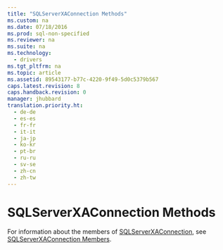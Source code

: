 ```yaml
---
title: "SQLServerXAConnection Methods"
ms.custom: na
ms.date: 07/18/2016
ms.prod: sql-non-specified
ms.reviewer: na
ms.suite: na
ms.technology: 
  - drivers
ms.tgt_pltfrm: na
ms.topic: article
ms.assetid: 89543177-b77c-4220-9f49-5d0c5379b567
caps.latest.revision: 8
caps.handback.revision: 0
manager: jhubbard
translation.priority.ht: 
  - de-de
  - es-es
  - fr-fr
  - it-it
  - ja-jp
  - ko-kr
  - pt-br
  - ru-ru
  - sv-se
  - zh-cn
  - zh-tw
---
```

# SQLServerXAConnection Methods
  For information about the members of [SQLServerXAConnection](../content/SQLServerXAConnection-Class.md), see [SQLServerXAConnection Members](../content/SQLServerXAConnection-Members.md).  
  
  